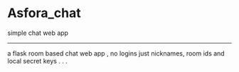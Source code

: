 # Asfora_chat
simple chat web app
___________________________________________________
a flask room based chat web app , no logins just nicknames, room ids and local secret keys . . .
